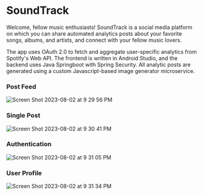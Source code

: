 # SoundTrack

Welcome, fellow music enthusiasts! SoundTrack is a social media platform on which you can share automated analytics posts about your favorite songs, albums, and artists, and connect with your fellow music lovers. 

The app uses OAuth 2.0 to fetch and aggregate user-specific analytics from Spotify's Web API. The frontend is written in Android Studio, and the backend uses Java Springboot with Spring Security. All analytic posts are generated using a custom Javascript-based image generator microservice. 

### Post Feed
![Screen Shot 2023-08-02 at 9 29 56 PM](https://github.com/shiv-neel/soundtrack/assets/87916506/4904c0ea-193e-4029-b71d-4dcf275c5762)

### Single Post
![Screen Shot 2023-08-02 at 9 30 41 PM](https://github.com/shiv-neel/soundtrack/assets/87916506/8cc0a5cb-e41b-4e54-853a-361ca9486c44)

### Authentication
![Screen Shot 2023-08-02 at 9 31 05 PM](https://github.com/shiv-neel/soundtrack/assets/87916506/8ed9a02e-bd60-4b4d-84be-d1c1b6a74161)

### User Profile
![Screen Shot 2023-08-02 at 9 31 34 PM](https://github.com/shiv-neel/soundtrack/assets/87916506/9e4492d1-50ce-4a68-81cc-a3706ed6626d)
